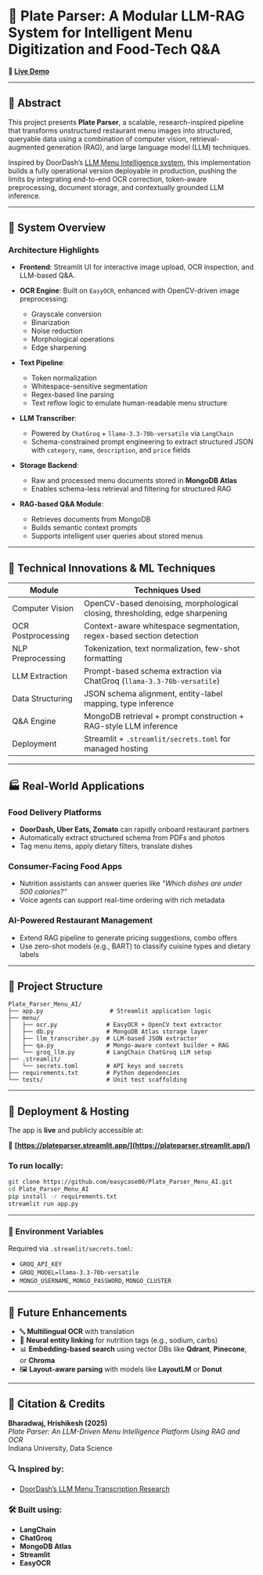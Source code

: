 # 📘 Plate Parser: A Modular LLM-RAG System for Intelligent Menu Digitization and Food-Tech Q&A

**🔗 [Live Demo](https://plateparser.streamlit.app/)** 

---

## 📌 Abstract

This project presents **Plate Parser**, a scalable, research-inspired pipeline that transforms unstructured restaurant menu images into structured, queryable data using a combination of computer vision, retrieval-augmented generation (RAG), and large language model (LLM) techniques. 

Inspired by DoorDash’s [LLM Menu Intelligence system](https://careersatdoordash.com/blog/doordash-llm-transcribe-menu/), this implementation builds a fully operational version deployable in production, pushing the limits by integrating end-to-end OCR correction, token-aware preprocessing, document storage, and contextually grounded LLM inference.

---

## 🧠 System Overview

### Architecture Highlights

- **Frontend**: Streamlit UI for interactive image upload, OCR inspection, and LLM-based Q&A.

- **OCR Engine**: Built on `EasyOCR`, enhanced with OpenCV-driven image preprocessing:
  - Grayscale conversion
  - Binarization
  - Noise reduction
  - Morphological operations
  - Edge sharpening

- **Text Pipeline**:
  - Token normalization
  - Whitespace-sensitive segmentation
  - Regex-based line parsing
  - Text reflow logic to emulate human-readable menu structure

- **LLM Transcriber**:
  - Powered by `ChatGroq` + `llama-3.3-70b-versatile` via `LangChain`
  - Schema-constrained prompt engineering to extract structured JSON with `category`, `name`, `description`, and `price` fields

- **Storage Backend**:
  - Raw and processed menu documents stored in **MongoDB Atlas**
  - Enables schema-less retrieval and filtering for structured RAG

- **RAG-based Q&A Module**:
  - Retrieves documents from MongoDB
  - Builds semantic context prompts
  - Supports intelligent user queries about stored menus

---

## 🔬 Technical Innovations & ML Techniques

| Module             | Techniques Used                                                                 |
|--------------------|----------------------------------------------------------------------------------|
| Computer Vision     | OpenCV-based denoising, morphological closing, thresholding, edge sharpening    |
| OCR Postprocessing  | Context-aware whitespace segmentation, regex-based section detection            |
| NLP Preprocessing   | Tokenization, text normalization, few-shot formatting                           |
| LLM Extraction      | Prompt-based schema extraction via ChatGroq (`llama-3.3-70b-versatile`)          |
| Data Structuring    | JSON schema alignment, entity-label mapping, type inference                     |
| Q&A Engine          | MongoDB retrieval + prompt construction + RAG-style LLM inference                |
| Deployment          | Streamlit + `.streamlit/secrets.toml` for managed hosting                       |

---

## 🏭 Real-World Applications

### Food Delivery Platforms
- **DoorDash, Uber Eats, Zomato** can rapidly onboard restaurant partners
- Automatically extract structured schema from PDFs and photos
- Tag menu items, apply dietary filters, translate dishes

### Consumer-Facing Food Apps
- Nutrition assistants can answer queries like *"Which dishes are under 500 calories?"*
- Voice agents can support real-time ordering with rich metadata

### AI-Powered Restaurant Management
- Extend RAG pipeline to generate pricing suggestions, combo offers
- Use zero-shot models (e.g., BART) to classify cuisine types and dietary labels

---

## 🧰 Project Structure
```
Plate_Parser_Menu_AI/
├── app.py                   # Streamlit application logic
├── menu/
│   ├── ocr.py              # EasyOCR + OpenCV text extractor
│   ├── db.py               # MongoDB Atlas storage layer
│   ├── llm_transcriber.py  # LLM-based JSON extractor
│   ├── qa.py               # Mongo-aware context builder + RAG
│   └── groq_llm.py         # LangChain ChatGroq LLM setup
├── .streamlit/
│   └── secrets.toml        # API keys and secrets
├── requirements.txt        # Python dependencies
└── tests/                  # Unit test scaffolding
```

---

## 🚀 Deployment & Hosting

The app is **live** and publicly accessible at:

🔗 **[https://plateparser.streamlit.app/](https://plateparser.streamlit.app/)**

### To run locally:

```bash
git clone https://github.com/easycase00/Plate_Parser_Menu_AI.git
cd Plate_Parser_Menu_AI
pip install -r requirements.txt
streamlit run app.py
```
---

### 🔐 Environment Variables

Required via `.streamlit/secrets.toml`:

- `GROQ_API_KEY`
- `GROQ_MODEL=llama-3.3-70b-versatile`
- `MONGO_USERNAME`, `MONGO_PASSWORD`, `MONGO_CLUSTER`


---

## 🧪 Future Enhancements

- 🔤 **Multilingual OCR** with translation
- 🧠 **Neural entity linking** for nutrition tags (e.g., sodium, carbs)
- 📊 **Embedding-based search** using vector DBs like **Qdrant**, **Pinecone**, or **Chroma**
- 🖼️ **Layout-aware parsing** with models like **LayoutLM** or **Donut**

---

## 🧾 Citation & Credits

**Bharadwaj, Hrishikesh (2025)**  
*Plate Parser: An LLM-Driven Menu Intelligence Platform Using RAG and OCR*  
Indiana University, Data Science


### 🔍 Inspired by:

- [DoorDash’s LLM Menu Transcription Research](https://careersatdoordash.com/blog/doordash-llm-transcribe-menu/)

### 🛠️ Built using:

- **LangChain**
- **ChatGroq**
- **MongoDB Atlas**
- **Streamlit**
- **EasyOCR**
